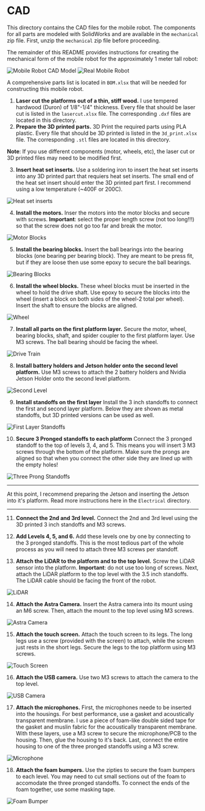 # CAD

This directory contains the CAD files for the mobile robot. The components for all parts are modeled with SolidWorks and are available in the `mechanical` zip file. First, unzip the `mechanical` zip file before proceeding.

The remainder of this README provides instructions for creating the mechanical form of the mobile robot for the approximately 1 meter tall robot:

![Mobile Robot CAD Model](./images/CAD_model.png)
![Real Mobile Robot](./images/robot.png)

A comprehensive parts list is located in `BOM.xlsx` that will be needed for constructing this mobile robot.

1) **Laser cut the platforms out of a thin, stiff wood.** I use tempered hardwood (Duron) of 1/8"-1/4" thickness. Every file that should be laser cut is listed in the `lasercut.xlsx` file. The corresponding `.dxf` files are located in this directory.
2) **Prepare the 3D printed parts.** 3D Print the required parts using PLA plastic. Every file that should be 3D printed is listed in the `3d_print.xlsx` file. The corresponding `.stl` files are located in this directory.

**Note**: If you use different components (motor, wheels, etc), the laser cut or 3D printed files may need to be modified first.

3) **Insert heat set inserts.** Use a soldering iron to insert the heat set inserts into any 3D printed part that requiers heat set inserts. The small end of the heat  set insert should enter the 3D printed part first. I recommend using a low temperature (~400F or 200C). 

![Heat set inserts](./images/heat_set.jpg)

4) **Install the motors.** Inser the motors into the motor blocks and secure with screws. **Important**: select the proper length screw (not too long!!!) so that the screw does not go too far and break the motor.

![Motor Blocks](./images/motors.jpg)

5) **Install the bearing blocks.** Insert the ball bearings into the bearing blocks (one bearing per bearing block). They are meant to be press fit, but if they are loose then use some epoxy to secure the ball bearings.

![Bearing Blocks](./images/bearing_blocks.jpg)

6) **Install the wheel blocks.** These wheel blocks must be inserted in the wheel to hold the drive shaft. Use epoxy to secure the blocks into the wheel (insert a block on both sides of the wheel-2 total per wheel). Insert the shaft to ensure the blocks are aligned.

![Wheel](./images/wheel.jpg)

7) **Install all parts on the first platform layer.** Secure the motor, wheel, bearing blocks, shaft, and spider coupler to the first platform layer. Use M3 screws. The ball bearing should be facing the wheel.

![Drive Train](./images/drive_train.jpg)

8) **Install battery holders and Jetson holder onto the second level platform.** Use M3 screws to attach the 2 battery holders and Nvidia Jetson Holder onto the second level platform.

![Second Level](./images/second_level.png)

9) **Install standoffs on the first layer** Install the 3 inch standoffs to connect the first and second layer platform. Below they are shown as metal standoffs, but 3D printed versions can be used as well.

![First Layer Standoffs](./images/first_layer_standoff.jpg)

10) **Secure 3 Pronged standoffs to each platform** Connect the 3 pronged standoff to the top of levels 3, 4, and 5. This means you will insert 3 M3 screws through the bottom of the platform. Make sure the prongs are aligned so that when you connect the other side they are lined up with the empty holes!

![Three Prong Standoffs](./images/three_prong.png)

***
At this point, I recommend preparing the Jetson and inserting the Jetson into it's platform. Read more instructions here in the `Electrical` directory.
***

11) **Connect the 2nd and 3rd level.** Connect the 2nd and 3rd level using the 3D printed 3 inch standoffs and M3 screws.

12) **Add Levels 4, 5, and 6.** Add these levels one by one by connecting to the 3 pronged standoffs. This is the most tedious part of the whole process as you will need to attach three M3 screws per standoff. 

13) **Attach the LiDAR to the platform and to the top level.** Screw the LiDAR sensor into the platform. **Important**: do not use too long of screws. Next, attach the LiDAR platform to the top level with the 3.5 inch standoffs. The LiDAR cable should be facing the front of the robot.

![LiDAR](./images/LiDAR.jpg)

14) **Attach the Astra Camera.** Insert the Astra camera into its mount using an M6 screw. Then, attach the mount to the top level using M3 screws.

![Astra Camera](./images/astra.jpg)

15) **Attach the touch screen.** Attach the touch screen to its legs. The long legs use a screw (provided with the screen) to attach, while the screen just rests in the short legs. Secure the legs to the top platform using M3 screws.

![Touch Screen](./images/touch_screen.jpg)

16) **Attach the USB camera.** Use two M3 screws to attach the camera to the top level. 

![USB Camera](./images/usb_cam.jpg)

17) **Attach the microphones.** First, the microphones neede to be inserted into the housings. For best performance, use a gasket and acoustically transparent membrane. I use a piece of foam-like double sided tape for the gasket and muslin fabric for the acoustically transparent membrane. With these layers, use a M3 screw to secure the microphone/PCB to the housing. Then, glue the housing to it's back. Last, connect the entire housing to one of the three pronged standoffs using a M3 screw.

![Microphone](./images/microphone.jpg)

18) **Attach the foam bumpers.** Use the zipties to secure the foam bumpers to each level. You may need to cut small sections out of the foam to accomodate the three pronged standoffs. To connect the ends of the foam together, use some masking tape.

![Foam Bumper](./images/bumper.jpg)